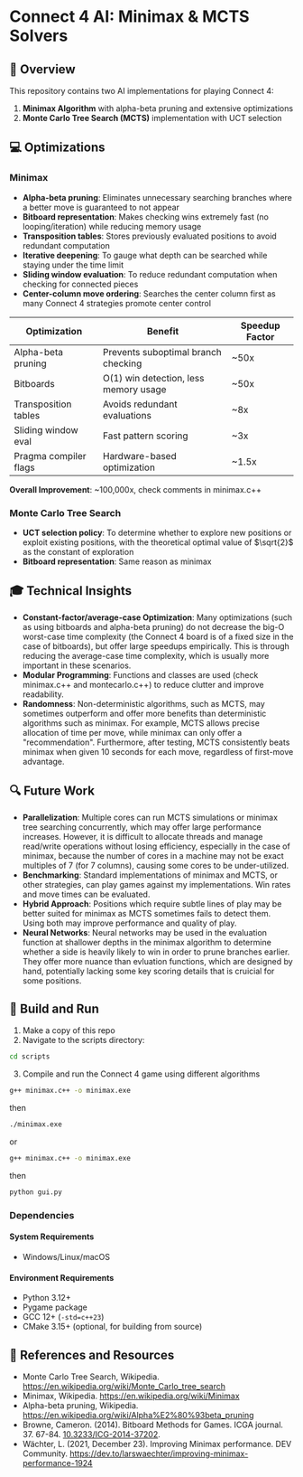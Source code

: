 # Connect 4 AI: Minimax & MCTS Solvers

## 📌 Overview
This repository contains two AI implementations for playing Connect 4:
1. **Minimax Algorithm** with alpha-beta pruning and extensive optimizations
2. **Monte Carlo Tree Search (MCTS)** implementation with UCT selection

## 💻 Optimizations
### Minimax
- **Alpha-beta pruning**: Eliminates unnecessary searching branches where a better move is guaranteed to not appear
- **Bitboard representation**: Makes checking wins extremely fast (no looping/iteration) while reducing memory usage
- **Transposition tables**: Stores previously evaluated positions to avoid redundant computation
- **Iterative deepening**: To gauge what depth can be searched while staying under the time limit
- **Sliding window evaluation**: To reduce redundant computation when checking for connected pieces
- **Center-column move ordering**: Searches the center column first as many Connect 4 strategies promote center control

| Optimization          | Benefit                          | Speedup Factor |
|-----------------------|----------------------------------|----------------|
| Alpha-beta pruning    | Prevents suboptimal branch checking | ~50x        |
| Bitboards             | O(1) win detection, less memory usage| ~50x       |
| Transposition tables  | Avoids redundant evaluations    | ~8x             |
| Sliding window eval   | Fast pattern scoring            | ~3x             |
| Pragma compiler flags | Hardware-based optimization     | ~1.5x

**Overall Improvement**: ~100,000x, check comments in minimax.c++

### Monte Carlo Tree Search
- **UCT selection policy**: To determine whether to explore new positions or exploit existing positions, with the theoretical optimal value of $\sqrt{2}$ as the constant of exploration
- **Bitboard representation**: Same reason as minimax

## 🎓 Technical Insights
- **Constant-factor/average-case Optimization**: Many optimizations (such as using bitboards and alpha-beta pruning) do not decrease the big-O worst-case time complexity (the Connect 4 board is of a fixed size in the case of bitboards), but offer large speedups empirically. This is through reducing the average-case time complexity, which is usually more important in these scenarios.
- **Modular Programming**: Functions and classes are used (check minimax.c++ and montecarlo.c++) to reduce clutter and improve readability.
- **Randomness**: Non-deterministic algorithms, such as MCTS, may sometimes outperform and offer more benefits than deterministic algorithms such as minimax. For example, MCTS allows precise allocation of time per move, while minimax can only offer a "recommendation". Furthermore, after testing, MCTS consistently beats minimax when given 10 seconds for each move, regardless of first-move advantage.

## 🔍 Future Work
- **Parallelization**: Multiple cores can run MCTS simulations or minimax tree searching concurrently, which may offer large performance increases. However, it is difficult to allocate threads and manage read/write operations without losing efficiency, especially in the case of minimax, because the number of cores in a machine may not be exact multiples of 7 (for 7 columns), causing some cores to be under-utilized.
- **Benchmarking**: Standard implementations of minimax and MCTS, or other strategies, can play games against my implementations. Win rates and move times can be evaluated.
- **Hybrid Approach**: Positions which require subtle lines of play may be better suited for minimax as MCTS sometimes fails to detect them. Using both may improve performance and quality of play.
- **Neural Networks**: Neural networks may be used in the evaluation function at shallower depths in the minimax algorithm to determine whether a side is heavily likely to win in order to prune branches earlier. They offer more nuance than evluation functions, which are designed by hand, potentially lacking some key scoring details that is cruicial for some positions.

## 🚀 Build and Run
1. Make a copy of this repo
2. Navigate to the scripts directory:
```bash
cd scripts
```
3. Compile and run the Connect 4 game using different algorithms
```bash
g++ minimax.c++ -o minimax.exe
```
then 
```bash
./minimax.exe
```
or
```bash
g++ minimax.c++ -o minimax.exe
```
then
```bash
python gui.py
```
### Dependencies

#### System Requirements
- Windows/Linux/macOS

#### Environment Requirements
- Python 3.12+
- Pygame package
- GCC 12+ (`-std=c++23`)
- CMake 3.15+ (optional, for building from source)

## 📖 References and Resources
- Monte Carlo Tree Search, Wikipedia. https://en.wikipedia.org/wiki/Monte_Carlo_tree_search
- Minimax, Wikipedia. https://en.wikipedia.org/wiki/Minimax
- Alpha-beta pruning, Wikipedia. https://en.wikipedia.org/wiki/Alpha%E2%80%93beta_pruning
- Browne, Cameron. (2014). Bitboard Methods for Games. ICGA journal. 37. 67-84. [10.3233/ICG-2014-37202](https://www.researchgate.net/publication/279031895_Bitboard_Methods_for_Games/citations).
- Wächter, L. (2021, December 23). Improving Minimax performance. DEV Community. https://dev.to/larswaechter/improving-minimax-performance-1924
